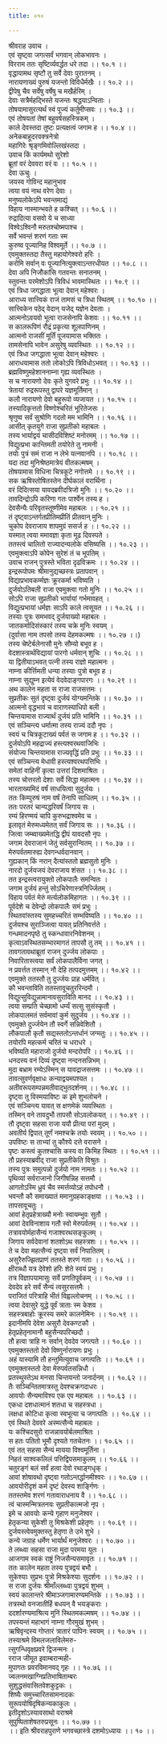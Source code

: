 ```yaml
---
title: ०१०

---
```

श्रीवराह उवाच ।  
एवं सृष्ट्वा जगत्सर्वं भगवान् लोकभावनः ।  
विरराम ततः सृष्टिर्व्यवर्द्धत धरे तदा ।। १०.१ ।।  
वृद्धायामथ सृष्टौ तु सर्वे देवाः पुरातनम् ।  
नारायणाख्यं पुरुषं यजन्तो विविधैर्मखैः ।। १०.२ ।।  
द्वीपेषु चैव सर्वेषु वर्षेषु च मखैर्हरिम् ।  
देवाः सत्रैर्महद्भिस्ते यजन्तः श्रद्धयाऽन्विताः ।  
तोषयामासुरत्यर्थं स्वं पूज्यं कर्तुमीप्सवः ।। १०.३ ।।  
एवं तोषयतां तेषां बहुवर्षसहस्त्रिकम् ।  
काले देवस्तदा तुष्टः प्रत्यक्षत्वं जगाम ह ।। १०.४ ।।  
अनेकबाहूदरवक्त्रनेत्रो  
महागिरेः श्रृङ्गमिवोल्लिखंस्तदा ।  
उवाच किं कार्यमथो सुरेशो  
ब्रूतां वरं देववरा वरं वः ।। १०.५ ।।  
देवा ऊचुः ।  
जयस्व गोविन्द महानुभाव  
त्वया वयं नाथ वरेण देवाः ।  
मनुष्यलोकेऽपि भवन्तमाद्यं  
विहाय नास्मान्भवते ह कश्चित् ।। १०.६ ।।  
रुद्रादित्या वसवो ये च साध्या  
विश्वेऽश्विनौ मरुतश्चोष्मपाश्च ।  
सर्वे भवन्तं शरणं गताः स्म  
कुरुष्व पूज्यानिह विश्वमूर्ते ।। १०.७ ।।  
एवमुक्तस्तदा तैस्तु महायोगेश्वरो हरिः ।  
करोमि सर्वान् वः पूज्यानित्युक्त्वाऽन्तरधीयत ।। १०.८ ।।  
देवा अपि निजौकांसि गतवन्तः सनातनम् ।  
स्तुवन्तः परमेशोऽपि त्रिविधं भावमास्थितः ।। १०.९ ।।  
एवं त्रिधा जगद्धाता भूत्वा देवान् महेश्वरः ।  
आराध्य सात्त्विकं राजं तामसं च त्रिधा स्थितम् ।। १०.१० ।।  
सात्त्विकेन पठेद् वेदान् यजेद् यज्ञेन देवताः ।  
आत्मनोऽवयवो भूत्वा राजसेनापि केशवः ।। १०.११ ।।  
स कालरूपिणं रौद्रं प्रकृत्या शूलपाणिनम् ।  
आत्मनो राजसीं मूर्तिं पूजयामास भक्तितः ।  
तामसेनापि भावेन असुरेषु व्यवस्थितः ।। १०.१२ ।।  
एवं त्रिधा जगद्धाता भूत्वा देवान् महेश्वरः ।  
आराधयामास ततो लोकोऽपि त्रिविधोऽभवत् ।। १०.१३ ।।  
ब्रह्मविष्णुमहेशाननाम्ना गृह्य व्यवस्थितः ।  
स च नारायणो देवः कृते युगवरे प्रभुः ।। १०.१४ ।।  
त्रेतायां रुद्ररूपस्तु द्वापरे यज्ञमूर्तिमान् ।  
कलौ नारायणो देवो बहुरूपो व्यजायत ।। १०.१५ ।।  
तस्यादिकृत्ततो विष्णोश्चरितं भूरितेजसः ।  
श्रृणुष्व सर्वं सुश्रोणि गदतो मम भामिनि ।। १०.१६ ।।  
आसीत् कृतयुगे राजा सुप्रतीको महाबलः ।  
तस्य भार्याद्वयं चासीदविशिष्टं मनोरमम् ।। १०.१७ ।।  
विद्युत्प्रभा कान्तिमती तयोरेते तु नामनी ।  
तयोः पुत्रं समं राजा न लेभे यत्नवानपि ।। १०.१८ ।।  
यदा तदा मुनिश्रेष्ठमात्रेयं वीतकल्मषम् ।  
तोषयामास विधिना चित्रकूटे नगोत्तमे ।। १०.१९ ।।  
सक ऋषिस्तोषितस्तेन दीर्घकालं वरार्थिना ।  
वरं दिदित्सया यावदब्रवीदत्रिजो मुनिः ।। १०.२० ।।  
तावदिन्द्रोऽपि करिणा गतः पार्श्वेन तस्य ह ।  
देवसैन्यैः परिवृतस्तूष्णीमेव महाबलः ।। १०.२१ ।।  
तं दृष्ट्वाऽन्तर्गतप्रीतिमप्रीतिं प्रीतवान् मुनिः ।  
चुकोप देवराजाय शापमुग्रं ससर्ज ह ।। १०.२२ ।।  
यस्मात् त्वया ममावज्ञा कृता मूढ दिवस्पते ।  
ततस्त्वं चालितो राज्यादन्यलोके वसिष्यसि ।। १०.२३ ।।  
एवमुक्त्वाऽपि कोपेन सुरेशं तं च भूपतिम् ।  
उवाच राजन् पुत्रस्ते भविता दृढविक्रमः ।। १०.२४ ।।  
इन्द्ररूपोपमः श्रीमानुद्यच्छस्त्रः प्रतापवान् ।  
विद्याप्रभावकर्म्मज्ञः क्रूरकर्मा भविष्यति ।  
दुर्जयोऽतिबली राजा एवमुक्त्वा गतो मुनिः ।। १०.२५ ।।  
सोऽपि राजा सुप्रतीको भार्यायां गर्भमावहत् ।  
विद्युत्प्रभायां धर्मज्ञः साऽपि काले त्वसूयत ।। १०.२६ ।।  
तस्याः पुत्रः समभवद् दुर्जयाख्यो महाबलः ।  
जातकर्मादिसंस्कारं तस्य चक्रे मुनिः स्वयम् ।  
(दुर्वासा नाम तपसो तस्य देहमकल्मषः ।। १०.२७ ।।)  
तस्य चेष्टेर्बलेनासौ मुनेः सौम्यो बभूव ह ।  
वेदशास्त्रार्थविद्यायां पारगो धर्मवान् शुचिः ।। १०.२८ ।।  
या द्वितीयाऽभवत् पत्नी तस्य राज्ञो महात्मनः ।  
नाम्ना कीर्त्तिमती धन्या तस्याः पुत्रो बभूव ह ।  
नाम्ना सुद्युम्न इत्येवं वेदवेदाङ्गपारगः ।। १०.२९ ।।  
अथ कालेन महता स राजा राजसत्तमः ।  
सुप्रतीकः सुतं दृष्ट्वा दुर्जयं योग्यमन्तिके ।। १०.३० ।।  
आत्मनो वृद्धभावं च वाराणस्याधिपो बली ।  
चिन्तयामास राज्यार्थं दुर्जयं प्रति भामिनि ।। १०.३१ ।।  
एवं सञ्चिन्त्य धर्मात्मा तस्य राज्यं ददौ नृपः ।  
स्वयं च चित्रकूटाख्यं पर्वतं स जगाम ह ।। १०.३२ ।।  
दुर्जयोऽपि महद्राज्यं हस्त्यश्वरथवाजिभिः ।  
संयोज्य चिन्तयामास राज्यवृद्धिं प्रति प्रभुः ।। १०.३३ ।।  
एवं सञ्चिन्त्य मेधावी हस्त्यश्वरथपत्तिभिः ।  
समेतां वाहिनीं कृत्वा उत्तरां दिशमाश्रितः ।  
तस्य चोत्तरतो देशाः सर्वे सिद्धा महात्मनः ।। १०.३४ ।।  
भारताख्यमिदं वर्षं साधयित्वा सुदुर्जयः ।  
ततः किम्पुरुषं नाम वर्षं तेनापि साधितम् ।। १०.३५ ।।  
ततः परतरं चान्यद्धरिवर्षं जिगाय सः ।  
रम्यं हिरण्मयं चापि कुरुभद्राश्वमेव च ।  
इलावृतं मेरुमध्यमेतत् सर्वं जिगाय सः ।। १०.३६ ।।  
जित्वा जम्ब्वाख्यमेतद्धि द्वीपं यावदसौ नृपः ।  
जगाम देवराजानं जेतुं सर्वसुरान्वितम् ।। १०.३७ ।।  
मेरुपर्वतमारुह्य देवगन्धर्वदानवान् ।  
गुह्यकान् किं नरान् दैत्यांस्ततो ब्रह्मसुतो मुनिः ।  
नारदो दुर्जयजयं देवराजाय शंसत ।। १०.३८ ।।  
तत इन्द्रस्त्वरायुक्तो लोकपालैः समन्वितः ।  
जगाम दुर्जयं हन्तुं सोऽचिरेणास्त्रनिर्ज्जितम् ।  
विहाय पर्वतं मेरुं मर्त्यलोकमिहागतः ।। १०.३९ ।।  
पूर्वदेशे च देवेन्द्रो लोकपालैः समं प्रभुः ।  
स्थितवांस्तस्य सुमहच्चरितं सम्भविष्यति ।। १०.४० ।।  
दुर्जयश्च सुराञ्जित्वा यावत् प्रतिनिवर्त्तते ।  
गन्धमादनपृष्ठे तु स्कन्धावारनिवेशनम् ।  
कृत्वाऽवस्थितसम्भारमागतं तापसौ तु तम् ।। १०.४१ ।।  
तावगतावथाब्रूतां राजन् दुर्ज्जय लोकपाः ।  
निवारितास्त्वया सर्वं लोकपालैर्विना जगत् ।  
न प्रवर्त्तत तस्मान् नौ देहि तत्पदमुत्तमम् ।। १०.४२ ।।  
एवमुक्ते ततस्तौ तु दुर्ज्जयः प्राह धर्मवित् ।  
कौ भवन्ताविति ततस्तावूचतुररिन्दमौ ।  
विद्युत्सुविद्युन्नामानावसुराविति मानद ।। १०.४३ ।।  
त्वया सम्प्रति चेच्छामो धर्म्यं सत्सु सुसंस्कृतौ ।  
लोकपालमतं सर्वमावां कुर्म सुदुर्जय ।। १०.४४ ।।  
एवमुक्ते दुर्ज्जयेन तौ स्वर्गे सन्निवेशितौ ।  
लौकपालौ कृतौ सद्यस्ततोऽन्तर्धानं जग्मतुः ।। १०.४५ ।।  
तयोरपि महत्कर्म चरितं च धराधरे ।  
भविष्यति महाराजो दुर्जयो मन्दरोपरि ।। १०.४६ ।।  
धनदस्य वनं दिव्यं दृष्ट्वा नन्दनसन्निभम् ।  
मुदा बभ्राम रम्येऽस्मिन् स यावद्राजसत्तमः ।। १०.४७ ।।  
तावत्सुवर्णवृक्षाधः कन्याद्वयमपश्यत ।  
अतीवरूपसम्पन्नमतीवाद्भुतदर्शनम् ।। १०.४८ ।।  
दृष्ट्वा तु विस्मयाविष्टः क इमे शुभलोचने ।  
एवं सञ्चिन्त्य यावत् स क्षणमेकं व्यवस्थितः ।  
तस्मिन् वने तावदुभौ तापसौ सोऽवलोकयत् ।। १०.४९ ।।  
तौ दृष्ट्वा सहसा राजा ययौ प्रीत्या परां मुदम् ।  
अवतीर्य द्विपात् तूर्णं नमश्चक्रे तयोः स्वयम् ।। १०.५० ।।  
उपविष्टः स ताभ्यां तु कौश्ये दत्ते वरासने ।  
पृष्टः कस्त्वं कुतश्चासि कस्य वा किमिह स्थितः ।। १०.५१ ।।  
तौ प्रहस्याब्रवीद् राजा सुप्रतीकेति विश्रुतः ।  
तस्य पुत्रः समुत्पन्नो दुर्जयो नाम नामतः ।। १०.५२ ।।  
पृथिव्यां सर्वराजानो जिगीषन्निह सत्तमौ ।  
आगतोऽस्मि ध्रुवं चैव स्मर्त्तव्योऽहं तपोधनौ ।  
भवन्तौ कौ समाख्यातं ममानुग्रहकाङ्क्षया ।। १०.५३ ।।  
तापसावूचतुः ।  
आवां हेतृप्रहेत्राख्यौ मनोः स्वायम्भुवः सुतौ ।  
आवां देवविनाशाय गतौ स्वो मेरुपर्वतम् ।। १०.५४ ।।  
तत्रावयोर्महासैन्यं गजाश्वरथसङ्कुलम् ।  
जिगाय सर्वदेवानां शतशोऽथ सहस्त्रशः ।। १०.५५ ।।  
ते च देवा महत्सैन्यं दृष्ट्वा सर्वं निपातितम् ।  
असुरैरुज्झितप्राणं ततस्ते शरणं गताः ।। १०.५६ ।।  
क्षीराब्धौ यत्र देवेशो हरिः शेते स्वयं प्रभुः ।  
तत्र विज्ञापयामासुः सर्वे प्रणतिपूर्वकम् ।। १०.५७ ।।  
देवदेव हरे सर्वं सैन्यं त्वसुरसत्तमैः ।  
पराजितं परित्राहि भीतं विह्वल्लोचनम् ।। १०.५८ ।।  
त्वया देवासुरे युद्धे पूर्वं त्राताः स्म केशव ।  
सहस्त्रबाहोः क्रूरस्य समरे कालनेमिनः ।। १०.५९ ।।  
इदानीमपि देवेश असुरौ देवकण्टकौ ।  
हेतृप्रहेतृनामानौ बहुसैन्यपरिच्छदौ ।  
तौ हत्वा त्राहि नः सर्वान् देवदेव जगत्पते ।। १०.६० ।।  
एवमुक्तस्ततो देवो विष्णुर्नारायणः प्रभुः ।  
अहं यास्यामि तौ हन्तुमित्युवाच जगत्पतिः ।। १०.६१ ।।  
एवमुक्तास्ततो देवा मेरुपर्वतसन्निधौ ।  
प्रतस्थुस्तेऽथ मनसा चिन्तयन्तो जनार्दनम् ।। १०.६२ ।।  
तैः सञ्चिन्तितमात्रस्तु देवश्चक्रगदाधरः ।  
आवयोः सैन्यमाविश्य एक एव महाबलः ।। १०.६३ ।।  
एकधा दशधात्मानं शतधा च सहस्त्रधा ।  
लक्षधा कोटिधा कृत्वा स्वभूत्या च जगत्पतिः ।। १०.६४ ।।  
एवं स्थिते देववरे अस्मत्सैन्ये महाबलः ।  
यः कश्चिदसुरो राजन्नावयोर्बलमाश्रितः ।  
स हतः पतितो भूमौ दृश्यते गतचेतनः ।। १०.६५ ।।  
एवं तत् सहसा सैन्यं मायया विश्वमूर्तिना ।  
निहतं साश्वकलिलं पत्तिद्विपसमाकुलम् ।। १०.६६ ।।  
चतुरङ्गं बलं सर्वं हत्वा देवो रथाङ्गधृक् ।  
आवां शोषावथो दृष्ट्वा गतोऽन्तर्द्धानमीश्वरः ।। १०.६७ ।।  
आवयोरीदृशं कर्म दृष्टं देवस्य शार्ङ्गिणः ।  
ततस्तमेव शरणं गतावाराधनाय वै ।। १०.६८ ।।  
त्वं चास्मन्मित्रतनयः सुप्रतीकात्मजो नृप ।  
इमे च आवयोः कन्ये गृहाण मनुजेश्वर ।  
हेतृकन्या सुकेशी तु मिश्रकेशी प्रहेतृणः ।। १०.६९ ।।  
दुर्जयस्त्वेवमुक्तस्तु हेतृणा ते उभे शुभे ।  
कन्ये जग्राह धर्मेण भार्यार्थं मनुजेश्वरः ।। १०.७० ।।  
ते लब्ध्वा सहसा राजा मुदा परमया युतः ।  
आजगाम स्वकं राष्ट्रं निजसैन्यसमावृतः ।। १०.७१ ।।  
ततः कालेन महता तस्य पुत्रद्वयं बभौ ।  
सुकेश्याः सुप्रभः पुत्रो मिश्रकेश्याः सुदर्शनः ।। १०.७२ ।।  
स राजा दुर्जयः श्रीमाँल्लब्ध्वा पुत्रद्वयं शुभम् ।  
स्वयं कालान्तरे श्रीमाञ्जगामारण्यमन्तिके ।। १०.७३ ।।  
तत्रस्थो वनजातीर्हि बधयन् वै भयङ्कराः ।  
ददर्शारण्यमाश्रित्य मुनिं स्थितमकल्मषम् ।। १०.७४ ।।  
तपस्यन्तं महाभागं नाम्ना गौरमुखं शुभम् ।  
ऋषिवृन्दस्य गोप्तारं त्रातारं पापिनः स्वयम् ।। १०.७५ ।।  
तस्याश्रमे विमलजलाविलेमरु-  
त्सुगन्धिवृक्षप्रवरे द्विजन्मनः ।  
रराज जीमूत इवाम्बरान्मही-  
मुपागतः प्रवरविमानवद् गृहः ।। १०.७६ ।।  
ज्वलनमखाग्निप्रतिभाषिताम्बरः  
सुशुद्धसंवासितवेशकुट्टकः ।  
शिष्यैः समुच्चारितसामनादकः  
सुरूपयोषिदृषिकन्यकाकुलः ।  
इतीदृशोऽस्यावसाथो वराश्रमे  
सुपुष्पिताशेषतरुप्रसूनः ।। १०.७७ ।।  
।। इति श्रीवराहपुराणे भगवच्छास्त्रे दशमोऽध्यायः ।। १० ।।